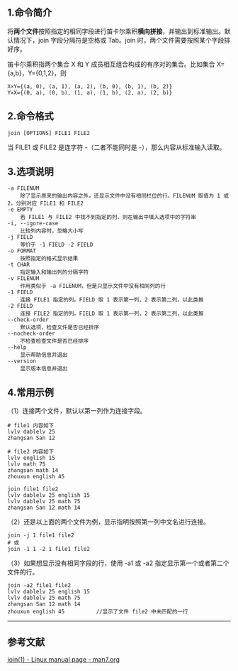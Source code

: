 ## 1.命令简介
将**两个文件**按照指定的相同字段进行笛卡尔乘积**横向拼接**，并输出到标准输出。默认情况下，join 字段分隔符是空格或 Tab。join 时，两个文件需要按照某个字段排好序。

笛卡尔乘积指两个集合 X 和 Y 成员相互组合构成的有序对的集合。比如集合 X={a,b}，Y={0,1,2}，则
```
X×Y={(a, 0), (a, 1), (a, 2), (b, 0), (b, 1), (b, 2)}
Y×X={(0, a), (0, b), (1, a), (1, b), (2, a), (2, b)}
```
## 2.命令格式
```
join [OPTIONS] FILE1 FILE2
```
当 FILE1 或 FILE2 是连字符 -（二者不能同时是 -），那么内容从标准输入读取。

## 3.选项说明
```
-a FILENUM
	除了显示原来的输出内容之外，还显示文件中没有相同栏位的行。FILENUM 取值为 1 或 2，分别对应 FILE1 和 FILE2
-e EMPTY
	若 FILE1 与 FILE2 中找不到指定的列，则在输出中填入选项中的字符串
-i, --igore-case
	比较列内容时，忽略大小写
-j FIELD
	等价于 -1 FIELD -2 FIELD
-o FORMAT
	按照指定的格式显示结果
-t CHAR
	指定输入和输出列的分隔字符
-v FILENUM
	作用类似于 -a FILENUM，但是只显示文件中没有相同列的行
-1 FIELD
	连接 FILE1 指定的列。FIELD 取 1 表示第一列，2 表示第二列，以此类推
-2 FIELD
	连接 FILE2 指定的列。FIELD 取 1 表示第一列，2 表示第二列，以此类推
--check-order
	默认选项，检查文件是否已经排序
--nocheck-order
	不检查检查文件是否已经排序
--help
	显示帮助信息并退出
--version
	显示版本信息并退出
```

## 4.常用示例
（1）连接两个文件，默认以第一列作为连接字段。
```
# file1 内容如下
lvlv dablelv 25
zhangsan San 12

# file2 内容如下
lvlv english 15
lvlv math 75
zhangsan math 14
zhouxun english 45

join file1 file2
lvlv dablelv 25 english 15
lvlv dablelv 25 math 75
zhangsan San 12 math 14
```
（2）还是以上面的两个文件为例，显示指明按照第一列中文名进行连接。
```
join -j 1 file1 file2
# 或
join -1 1 -2 1 file1 file2
```
（3）如果想显示没有相同字段的行，使用 -a1 或 -a2 指定显示第一个或者第二个文件的行。
```
join -a2 file1 file2
lvlv dablelv 25 english 15
lvlv dablelv 25 math 75
zhangsan San 12 math 14
zhouxun english 45  		//显示了文件 file2 中未匹配的一行
```

---
## 参考文献
[join(1) - Linux manual page - man7.org](http://man7.org/linux/man-pages/man1/join.1.html)
